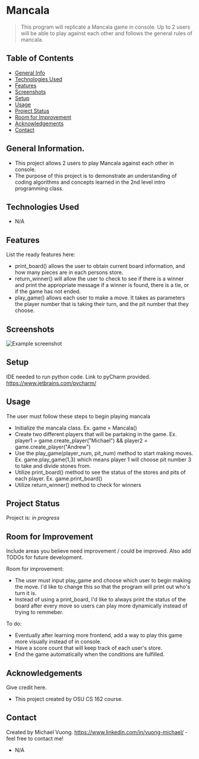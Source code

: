 # Mancala
> This program will replicate a Mancala game in console. Up to 2 users will be able to play against each other and follows the general rules of mancala. 

## Table of Contents
* [General Info](#general-information)
* [Technologies Used](#technologies-used)
* [Features](#features)
* [Screenshots](#screenshots)
* [Setup](#setup)
* [Usage](#usage)
* [Project Status](#project-status)
* [Room for Improvement](#room-for-improvement)
* [Acknowledgements](#acknowledgements)
* [Contact](#contact)
<!-- * [License](#license) -->


## General Information.
- This project allows 2 users to play Mancala against each other in console.
- The purpose of this project is to demonstrate an understanding of coding algorithms and concepts learned in the 2nd level intro programming class.



## Technologies Used
- N/A


## Features
List the ready features here:
- print_board() allows the user to obtain current board information, and how many pieces are in each persons store.
- return_winner() will allow the user to check to see if there is a winner and print the appropriate message if a winner is found, there is a tie, or if the game has not ended.
- play_game() allows each user to make a move. It takes as parameters the player number that is taking their turn, and the pit number that they choose.


## Screenshots
![Example screenshot](https://user-images.githubusercontent.com/50156212/207260956-2c9b2de3-dcc7-4b09-b1bb-9765bd0aa6d5.PNG)

## Setup
IDE needed to run python code. Link to pyCharm provided.
https://www.jetbrains.com/pycharm/


## Usage
The user must follow these steps to begin playing mancala
- Initialize the mancala class. Ex. game = Mancala()
- Create two different players that will be partaking in the game. Ex. player1 = game.create_player("Michael") && player2 = game.create_player("Andrew")
- Use the play_game(player_num, pit_num) method to start making moves. Ex. game.play_game(1,3) which means player 1 will choose pit number 3 to take and divide stones from.
- Utilize print_board() method to see the status of the stores and pits of each player. Ex. game.print_board()
- Utilize return_winner() method to check for winners 


## Project Status
Project is: _in progress_


## Room for Improvement
Include areas you believe need improvement / could be improved. Also add TODOs for future development.

Room for improvement:
- The user must input play_game and choose which user to begin making the move. I'd like to change this so that the program will print out who's turn it is.
- Instead of using a print_board, I'd like to always print the status of the board after every move so users can play more dynamically instead of trying to remmeber.

To do:
- Eventually after learning more frontend, add a way to play this game more visually instead of in console.
- Have a score count that will keep track of each user's store.
- End the game automatically when the conditions are fulfilled.


## Acknowledgements
Give credit here.
- This project created by OSU CS 162 course.


## Contact
Created by Michael Vuong. https://www.linkedin.com/in/vuong-michael/ - feel free to contact me!

<!-- ## License -->
- N/A
